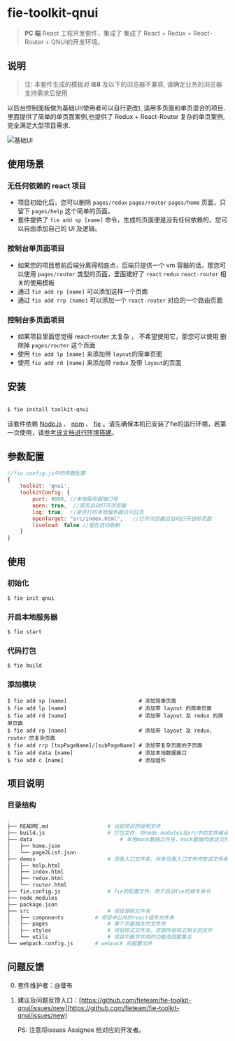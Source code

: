 # fie-toolkit-qnui   

> **PC 端** React 工程开发套件，集成了 集成了 React + Redux + React-Router + QNUI的开发环境。

## 说明

> 注: 本套件生成的模板对 **IE8** 及以下的浏览器不兼容, 请确定业务的浏览器支持需求后使用

以后台控制面板做为基础UI(使用者可以自行更改), 适用多页面和单页混合的项目. 里面提供了简单的单页面案例,也提供了 Redux + React-Router 复杂的单页案例, 完全满足大型项目需求.

![基础UI](https://img.alicdn.com/tps/TB1qgIsNFXXXXcrXXXXXXXXXXXX-2878-1338.jpg)

## 使用场景


### 无任何依赖的 react 项目

- 项目初始化后，您可以删除 `pages/redux` `pages/router` `pages/home` 页面，只留下 `pages/help` 这个简单的页面。
- 套件提供了 `fie add sp [name]` 命令，生成的页面便是没有任何依赖的，您可以自由添加自己的 UI 及逻辑。


### 按制台单页面项目

- 如果您的项目想前后端分离得彻底点，后端只提供一个 vm 容器的话，那您可以使用 `pages/router` 类型的页面，里面建好了 `react` `redux` `react-router` 相关的使用模板
- 通过 `fie add rp [name]` 可以添加这样一个页面
- 通过 `fie add rrp [name]` 可以添加一个 `react-router` 对应的一个路由页面

### 控制台多页面项目

- 如果项目里面您觉得 react-router 太复杂 ， 不希望使用它，那您可以使用 删除掉 `pages/router` 这个页面
- 使用 `fie add lp [name]` 来添加带 `layout`的简单页面
- 使用 `fie add rd [name]` 来添加带 `redux` 及带 `layout`的页面


## 安装

```bash

$ fie install toolkit-qnui

```

该套件依赖 [Node.js](http://nodejs.org/) 、 [npm](http://www.npmjs.com) 、 [fie](https://github.com/fieteam/fie) 。请先确保本机已安装了fie的运行环境，若第一次使用，请[参考该文档进行环境搭建](https://github.com/fieteam/fie)。


## 参数配置

```js
//fie.config.js中的参数配置
{
    toolkit: 'qnui',
    toolkitConfig: {
        port: 9000, //本地服务器端口号
        open: true,  //是否自动打开浏览器
        log: true,  //是否打印本地服务器访问日志
        openTarget: "src/index.html",   //打开浏览器后自动打开目标页面
        liveload: false //是否自动刷新
    }    
}
```

## 使用

### 初始化

```
$ fie init qnui
```

### 开启本地服务器

```
$ fie start
```

### 代码打包

```
$ fie build
```

### 添加模块

```
$ fie add sp [name]                       # 添加简单页面
$ fie add lp [name]                       # 添加带 layout 的简单页面
$ fie add rd [name]                       # 添加带 layout 及 redux 的简单页面
$ fie add rp [name]                       # 添加带 layout 及 redux、router 的复杂页面
$ fie add rrp [topPageName]/[subPageName] # 添加带复杂页面的子页面
$ fie add data [name]                     # 添加本地数据接口  
$ fie add c [name]                        # 添加组件
```

## 项目说明

### 目录结构

```bash
.
├── README.md					# 当前项目的说明文件
├── build.js					# 打包文件，将node_modules及src中的文件编译到build目录
├── data							# 本地mock数据文件夹，mock数据均放该文件
│   ├── home.json
│   └── page2List.json
├── demos						# 页面入口文件夹，所有页面入口文件均放该文件夹
│   ├── help.html
│   ├── index.html
│   ├── redux.html
│   └── router.html
├── fie.config.js				# fie的配置文件，用于启动fie的相关命令
├── node_modules
├── package.json
├── src							# 项目源码文件夹
│   ├── components			# 项目中公共的react组件文件夹
│   ├── pages					# 单个页面相关的文件夹
│   ├── styles					# 项目样式文件夹，存放所有样式相关的文件
│   └── utils					# 项目中医学共用的功能及函数集合
└── webpack.config.js		# webpack 的配置文件
```
## 问题反馈

0. 套件维护者：@督布
1. 建议及问题反馈入口：[https://github.com/fieteam/fie-toolkit-qnui/issues/new](https://github.com/fieteam/fie-toolkit-qnui/issues/new)   

	 PS: 注意将issues Assignee 给对应的开发者。
